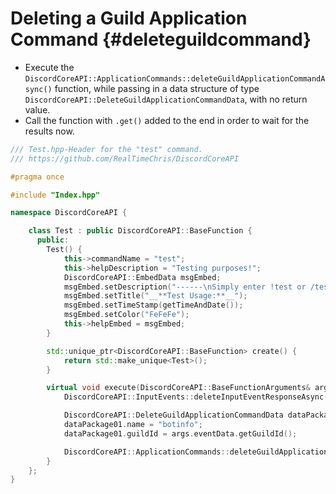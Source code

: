 Deleting a Guild Application Command {#deleteguildcommand}
=============
- Execute the `DiscordCoreAPI::ApplicationCommands::deleteGuildApplicationCommandAsync()` function, while passing in a data structure of type `DiscordCoreAPI::DeleteGuildApplicationCommandData`, with no return value.
- Call the function with `.get()` added to the end in order to wait for the results now.

```cpp
/// Test.hpp-Header for the "test" command.
/// https://github.com/RealTimeChris/DiscordCoreAPI

#pragma once

#include "Index.hpp"

namespace DiscordCoreAPI {

	class Test : public DiscordCoreAPI::BaseFunction {
	  public:
		Test() {
			this->commandName = "test";
			this->helpDescription = "Testing purposes!";
			DiscordCoreAPI::EmbedData msgEmbed;
			msgEmbed.setDescription("------\nSimply enter !test or /test!\n------");
			msgEmbed.setTitle("__**Test Usage:**__");
			msgEmbed.setTimeStamp(getTimeAndDate());
			msgEmbed.setColor("FeFeFe");
			this->helpEmbed = msgEmbed;
		}

		std::unique_ptr<DiscordCoreAPI::BaseFunction> create() {
			return std::make_unique<Test>();
		}

		virtual void execute(DiscordCoreAPI::BaseFunctionArguments& args) {
			DiscordCoreAPI::InputEvents::deleteInputEventResponseAsync(args.eventData);

			DiscordCoreAPI::DeleteGuildApplicationCommandData dataPackage01;
			dataPackage01.name = "botinfo";
			dataPackage01.guildId = args.eventData.getGuildId();

			DiscordCoreAPI::ApplicationCommands::deleteGuildApplicationCommandAsync(dataPackage01).get();
		}
	};
}
```